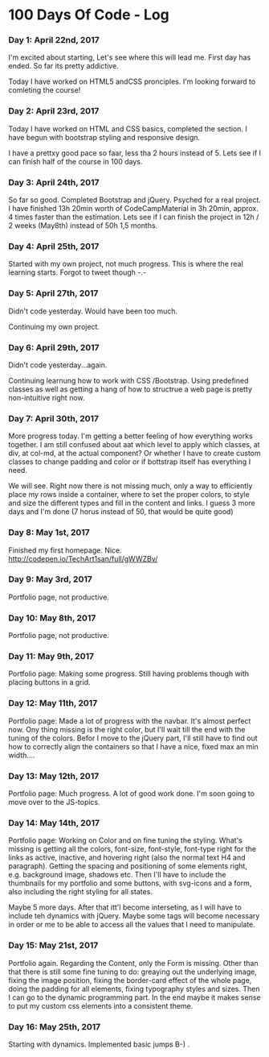 # 100 Days Of Code - Log

### Day 1: April 22nd, 2017

I'm excited about starting, Let's see where this will lead me.
First day has ended. So far its pretty addictive.

Today I have worked on HTML5 andCSS pronciples. 
I'm looking forward to comleting the course!


### Day 2: April 23rd, 2017

Today I have worked on HTML and CSS basics, completed the section. I have begun with bootstrap styling and responsive design.

I have a prettxy good pace so faar, less tha 2 hours instead of 5. Lets see if I can finish half of the course in 100 days.


### Day 3: April 24th, 2017

So far so good. Completed Bootstrap and jQuery. Psyched for a real project. I have finished 13h 20min worth of CodeCampMaterial in 3h 20min, approx. 4 times faster than the estimation. Lets see if I can finish the project in 12h / 2 weeks (May8th) instead of 50h 1,5 months.

### Day 4: April 25th, 2017

Started with my own project, not much progress. This is where the real learning starts. Forgot to tweet though -.-

### Day 5: April 27th, 2017

Didn't code yesterday. Would have been too much.

Continuing my own project.

### Day 6: April 29th, 2017

Didn't code yesterday...again.

Continuing learnung how to work with CSS /Bootstrap. Using predefined classes as well as getting a hang of how to structrue a web page is pretty non-intuitive right now.

### Day 7: April 30th, 2017

More progress today. I'm getting a better feeling of how everything works together. I am still confused about aat which level to apply which classes, at div, at col-md, at the actual component? Or whether I have to create custom classes to change padding and color or if bottstrap itself has everything I need.

We will see. Right now there is not missing much, only a way to efficiently place my rows inside a container, where to set the proper colors, to style and size the different types and fill in the content and links. I guess 3 more days and I'm done (7 horus instead of 50, that would be quite good)

### Day 8: May 1st, 2017

Finished my first homepage. Nice. http://codepen.io/TechArt1san/full/gWWZBv/


### Day 9: May 3rd, 2017

Portfolio page, not productive.


### Day 10: May 8th, 2017

Portfolio page, not productive.


### Day 11: May 9th, 2017

Portfolio page: Making some progress. Still having problems though with placing buttons in a grid.


### Day 12: May 11th, 2017

Portfolio page: Made a lot of progress with the navbar. It's almost perfect now. Ony thing missing is the right color, but I'll wait till the end with the tuning of the colors. Befor I move to the jQuery part, I'll still have to find out how to correctly align the containers so that I have a nice, fixed max an min width....

### Day 13: May 12th, 2017

Portfolio page: Much progress. A lot of good work done. I'm soon going to move over to the JS-topics.

### Day 14: May 14th, 2017

Portfolio page: Working on Color and on fine tuning the styling. What's missing is getting all the colors, font-size, font-style, font-type right for the links as active, inactive, and hovering right (also the normal text H4 and paragraph). Getting the spacing and positioning of some elements right, e.g. background image, shadows etc. Then I'll have to include the thumbnails for my portfolio and some buttons, with svg-icons and a form, also including the right styling for all states.

Maybe 5 more days. After that itt'l become interseting, as I will have to include teh dynamics with jQuery. Maybe some tags will become necessary in order or me to be able to access all the values that I need to manipulate.


### Day 15: May 21st, 2017

Portfolio again. Regarding the Content, only the Form is missing. Other than that there is still some fine tuning to do: greaying out the underlying image, fixing the image position, fixing the border-card effect of the whole page, doing the padding for all elements, fixing typography styles and sizes. Then I can go to the dynamic programming part. In the end maybe it makes sense to put my custom css elements into a consistent theme.

### Day 16: May 25th, 2017

Starting with dynamics. Implemented basic jumps B-) .

